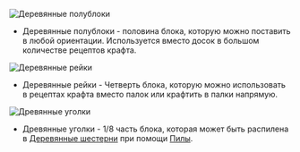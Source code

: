 ![Деревянные полублоки](item:betterwithmods:siding_wood)

* Деревянные полублоки - половина блока, которую можно поставить в любой ориентации. Используется вместо досок в большом количестве рецептов крафта.

![Деревянные рейки](item:betterwithmods:moulding_wood)

* Деревянные рейки - Четверть блока, которую можно использовать в рецептах крафта вместо палок или крафтить в палки напрямую.

![Древянные уголки](item:betterwithmods:corner_wood)

* Древянные уголки - 1/8 часть блока, которая может быть распилена в [Деревянные шестерни](../items/gear.md) при помощи [Пилы](saw.md).
